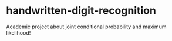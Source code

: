 # handwritten-digit-recognition


Academic project about joint conditional probability and maximum likelihood!
